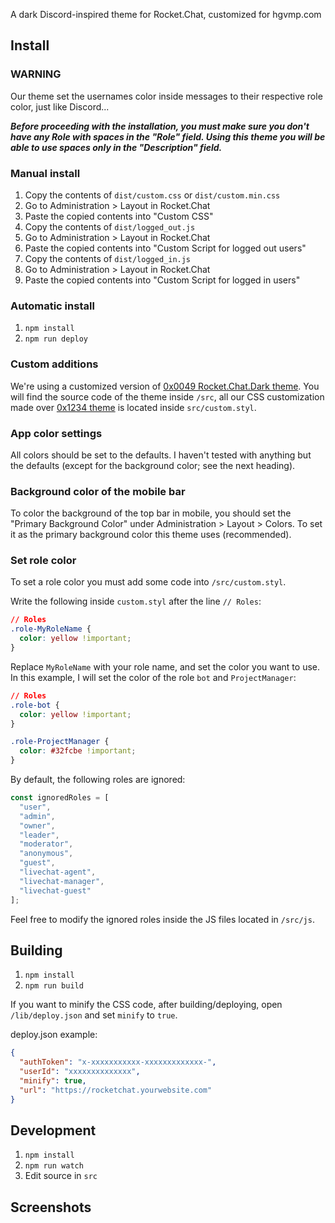 A dark Discord-inspired theme for Rocket.Chat, customized for hgvmp.com

## Install

### WARNING
Our theme set the usernames color inside messages to their respective role color, just like Discord...

**_Before proceeding with the installation, you must make sure you don't have any Role with spaces in the "Role" field. Using this theme you will be able to use spaces only in the "Description" field._**

### Manual install
1. Copy the contents of `dist/custom.css` or `dist/custom.min.css`
2. Go to Administration > Layout in Rocket.Chat
3. Paste the copied contents into "Custom CSS"
4. Copy the contents of `dist/logged_out.js`
5. Go to Administration > Layout in Rocket.Chat
6. Paste the copied contents into "Custom Script for logged out users"
7. Copy the contents of `dist/logged_in.js`
8. Go to Administration > Layout in Rocket.Chat
9. Paste the copied contents into "Custom Script for logged in users"

### Automatic install
1. `npm install`
2. `npm run deploy`

### Custom additions
We're using a customized version of [0x0049 Rocket.Chat.Dark theme](https://github.com/0x0049/Rocket.Chat.Dark). You will find the source code of the theme inside `/src`, all our CSS customization made over [0x1234 theme](https://github.com/0x0049/Rocket.Chat.Dark) is located inside `src/custom.styl`.

### App color settings
All colors should be set to the defaults. I haven't tested with anything but
the defaults (except for the background color; see the next heading).

### Background color of the mobile bar
To color the background of the top bar in mobile, you should set the "Primary
Background Color" under Administration > Layout > Colors. To set it as the primary
background color this theme uses (recommended).

### Set role color
To set a role color you must add some code into `/src/custom.styl`. 

Write the following inside `custom.styl` after the line `// Roles`:
```css
// Roles
.role-MyRoleName {
  color: yellow !important;
}
```

Replace `MyRoleName` with your role name, and set the color you want to use. In this example, I will set the color of the role `bot` and `ProjectManager`:
```css
// Roles
.role-bot {
  color: yellow !important;
}

.role-ProjectManager {
  color: #32fcbe !important;
}
```

By default, the following roles are ignored:
```javascript
const ignoredRoles = [
  "user",
  "admin",
  "owner",
  "leader",
  "moderator",
  "anonymous",
  "guest",
  "livechat-agent",
  "livechat-manager",
  "livechat-guest"
];
```
Feel free to modify the ignored roles inside the JS files located in `/src/js`.

## Building
1. `npm install`
2. `npm run build`

If you want to minify the CSS code, after building/deploying, open `/lib/deploy.json` and set `minify` to `true`. 

deploy.json example:
```json
{
  "authToken": "x-xxxxxxxxxxx-xxxxxxxxxxxxx-",
  "userId": "xxxxxxxxxxxxxx",
  "minify": true,
  "url": "https://rocketchat.yourwebsite.com"
}

```

## Development
1. `npm install`
2. `npm run watch`
3. Edit source in `src`

## Screenshots

